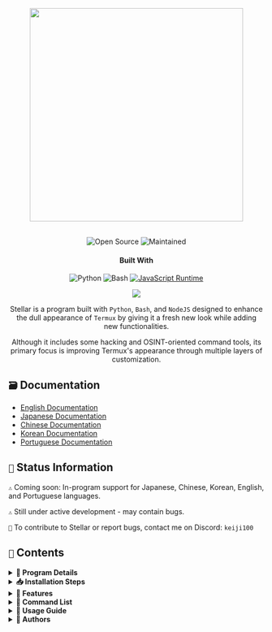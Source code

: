 <p align="center"> <kbd> <img src="https://i.pinimg.com/originals/02/87/d3/0287d3ba8b3330fca99f69e2001d3168.gif?semt=ais_hybrid&w=740" width="420"> </kbd><br><br>

<div align="center">

![Open Source](https://img.shields.io/badge/Open_Source-3DA639?style=for-the-badge&logo=open-source-initiative&logoColor=white) ![Maintained](https://img.shields.io/badge/Maintained_(Yes)-2ea44f?style=for-the-badge)

<h4>Built With</h4>

![Python](https://img.shields.io/badge/Python-3776AB?style=for-the-badge&logo=python&logoColor=white)
![Bash](https://img.shields.io/badge/Shell_Script-121011?style=for-the-badge&logo=gnu-bash&logoColor=white)
[![JavaScript Runtime](https://img.shields.io/badge/JavaScript_Runtime-Node.js-yellow?style=for-the-badge&logo=javascript&logoColor=white&color=f7df1e&labelColor=000000)](https://nodejs.org/)

</div>

<div align="center">
    <img src="https://img.shields.io/badge/Stellar-6C00FF?style=for-the-badge&logo=stellar&logoColor=white&labelColor=121212"><br>
    <strong></strong>
</div>

<div align="center">

Stellar is a program built with `Python`, `Bash`, and `NodeJS` designed to enhance the dull appearance of `Termux` by giving it a fresh new look while adding new functionalities.

Although it includes some hacking and OSINT-oriented command tools, its primary focus is improving Termux's appearance through multiple layers of customization.

</div>

## `🗃️` Documentation 

- [English Documentation](https://github.com/Keiji821/Stellar/blob/master/docs/README_English.md)
- [Japanese Documentation](https://github.com/Keiji821/Stellar/blob/master/docs/README_Japanese.md)
- [Chinese Documentation](https://github.com/Keiji821/Stellar/blob/master/docs/README_Chinese.md)
- [Korean Documentation](https://github.com/Keiji821/Stellar/blob/master/docs/README_Korean.md)
- [Portuguese Documentation](https://github.com/Keiji821/Stellar/blob/master/docs/README_Portuguese.md)

## `📄` Status Information

`⚠️` Coming soon: In-program support for Japanese, Chinese, Korean, English, and Portuguese languages.

`⚠️` Still under active development - may contain bugs.

`📌` To contribute to Stellar or report bugs, contact me on Discord: `keiji100`

## `📜` Contents

<details>
<summary><b>📑 Program Details</b></summary>

```shell
Program Name: Stellar
Creation Date: 06/01/2024
Version: v0.0.0 (Under Development)
Program Size: 17MB
Languages: Spanish only
Creator: Keiji821
```
</details>

<details>
<summary><b>📥 Installation Steps</b></summary>

Run these commands sequentially:

```shell
pkg update && pkg upgrade
```

```shell
pkg install git -y
```

```shell
git clone https://github.com/Keiji821/Stellar
```

```shell
cd Stellar
```

```shell
bash install.sh
```

After executing `bash install.sh`, the installation system will launch. Ensure stable internet connection for proper installation. Termux will restart after installation - we recommend fully closing Termux for `TOR` to function correctly.

</details>

<details>
<summary><b>🧩 Features</b></summary>

Stellar maximizes `Bash` capabilities without relying on `Zsh` for Termux customization, including:

> Core Features
```shell
• Customizable banner colors/background
• Device information status panel
• TOR security layer
• Termux background color customization
• Essential utility commands
• Enhanced termux-properties
• Native command-not-found handler
• Fingerprint lock screen security
• Termux-API integration
• Termux-X11 environment variables
```

> APT Dependencies
```shell
• python
• cloudflared 
• tor
• nmap
• exiftool
• nodejs
• termux-api
• dnsutils
• lsd
• x11-repo
• termux-x11-nightly
• root-repo
```

> PIP Dependencies
```shell   
• beautifulsoup4
• pyfiglet
• phonenumbers
• psutil
• PySocks
• requests
• rich
• "rich[jupyter]"
• lolcat
• discord
• fake_useragent
• pycryptodome
```
</details>

<details>
<summary><b>📀 Command List</b></summary>

> **🔧 SYSTEM**  
```bash
reload       │ Reload banner system  
user-config  │ Customization center
my           │ Show Stellar profile
uninstall    │ Complete uninstall  
update       │ Update from GitHub  
bash         │ Restart terminal session   
reset        │ Restore default state
delete       | rm -rf shortcut
move         | mv shortcut
copy         | cp shortcut
```

> **🛠️ UTILITIES**  
```bash
ia           │ Free API AI service  
ia-image     │ AI image generator  
traductor    │ Real-time translator  
myip         │ Public IP check  
passwordgen  │ Secure password generator  
encrypt-file │ File encryption  
```

> **🌐 OSINT**  
```bash
ipinfo       │ IP intelligence  
urlinfo      │ URL analyzer  
userfinder   │ Cross-platform user search  
phoneinfo    │ Phone number lookup  
metadatainfo │ File metadata extraction  
emailsearch  │ Email search  
```

> **📱 DISCORD**  
```bash
userinfo           │ User info (ID)  
serverinfo         │ Server info (ID)  
searchinvites      │ Invite search  
inviteinfo         │ Invite analysis  
role-mapper        │ Role permission mapping  
mutual-servers     │ Shared servers  
webhook-mass-spam  │ Webhook spam  
mass-delete-channels │ Bulk channel deletion  
```

> **📸 INSTAGRAM**  
```bash
profileinfo  │ Profile metadata  
```

> **⚡ PENTESTING**  
```bash
ddos        │ DDoS attack (IP+port)  
tunnel      │ Visitor IP capture  
```
</details>

<details>
<summary><b>📄 Usage Guide</b></summary>

After installation, use `user-config` to customize:
- Banner ASCII art
- Color schemes
- Terminal background (light/dark modes)
- Other visual elements

The command provides interactive customization wizard.
</details>

<details>
<summary><b>🌹 Authors</b></summary>

```diff
+ Keiji821 (Lead Developer)
```

##### Contact for collaboration/consultation

<p align="left">
  <a href="https://discord.com/users/983476283491110932">
<img src="https://img.shields.io/badge/Discord-Keiji-%235865F2?style=for-the-badge&logo=discord&logoColor=white">
  </a>
</p>

##### `❤️` Donations 

If you find this project valuable, consider supporting its development:

[![Binance Donate](https://img.shields.io/badge/Binance%20Pay-F0B90B?style=for-the-badge&logo=binance&logoColor=white&label=Donate&labelColor=black&message=763579717)](https://pay.binance.com/en)

[![PayPal Donate](https://img.shields.io/badge/PayPal-00457C?style=for-the-badge&logo=paypal&logoColor=white&label=Donate&labelColor=003087&message=felixdppdcg69@gmail.com)](https://paypal.me/felixdppdcg69)
</details>